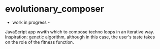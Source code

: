 evolutionary_composer
=====================

- work in progress -

JavaScript app wwith which to compose techno loops in an iterative way. Inspiration: genetic algorithm, although in this case, the user's taste takes on the role of the fitness function.

